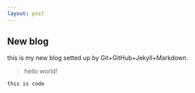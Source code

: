 ```yaml
---
layout: post
---
```

## New blog ##
this is my new blog setted up by Git+GitHub+Jekyll+Markdown.

>hello world!

    this is code
